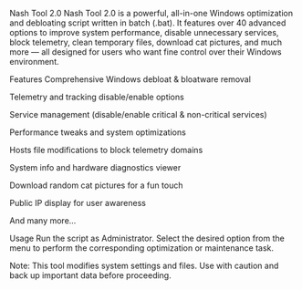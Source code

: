 Nash Tool 2.0
Nash Tool 2.0 is a powerful, all-in-one Windows optimization and debloating script written in batch (.bat). It features over 40 advanced options to improve system performance, disable unnecessary services, block telemetry, clean temporary files, download cat pictures, and much more — all designed for users who want fine control over their Windows environment.

Features
Comprehensive Windows debloat & bloatware removal

Telemetry and tracking disable/enable options

Service management (disable/enable critical & non-critical services)

Performance tweaks and system optimizations

Hosts file modifications to block telemetry domains

System info and hardware diagnostics viewer

Download random cat pictures for a fun touch

Public IP display for user awareness

And many more…

Usage
Run the script as Administrator. Select the desired option from the menu to perform the corresponding optimization or maintenance task.

Note: This tool modifies system settings and files. Use with caution and back up important data before proceeding.
